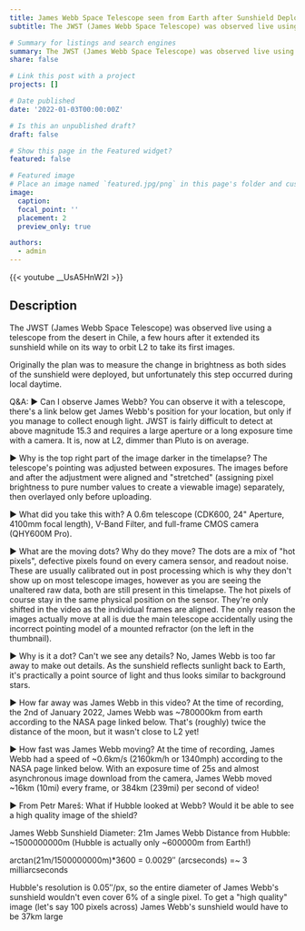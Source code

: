 ```yaml
---
title: James Webb Space Telescope seen from Earth after Sunshield Deployment
subtitle: The JWST (James Webb Space Telescope) was observed live using a telescope from the desert in Chile, a few hours after it extended its sunshield while on its way to orbit L2 to take its first images. 

# Summary for listings and search engines
summary: The JWST (James Webb Space Telescope) was observed live using a telescope from the desert in Chile, a few hours after it extended its sunshield while on its way to orbit L2 to take its first images. 
share: false

# Link this post with a project
projects: []

# Date published
date: '2022-01-03T00:00:00Z'

# Is this an unpublished draft?
draft: false

# Show this page in the Featured widget?
featured: false

# Featured image
# Place an image named `featured.jpg/png` in this page's folder and customize its options here.
image:
  caption: 
  focal_point: ''
  placement: 2
  preview_only: true

authors:
  - admin
---
```


{{< youtube __UsA5HnW2I >}}

## Description

The JWST (James Webb Space Telescope) was observed live using a telescope from the desert in Chile, a few hours after it extended its sunshield while on its way to orbit L2 to take its first images. 

Originally the plan was to measure the change in brightness as both sides of the sunshield were deployed, but unfortunately this step occurred during local daytime. 

Q&A:
► Can I observe James Webb?
You can observe it with a telescope, there's a link below get James Webb's position for your location, but only if you manage to collect enough light. JWST is fairly difficult to detect at above magnitude 15.3 and requires a large aperture or a long exposure time with a camera. It is, now at L2, dimmer than Pluto is on average. 

► Why is the top right part of the image darker in the timelapse?
The telescope's pointing was adjusted between exposures. The images before and after the adjustment were aligned and "stretched" (assigning pixel brightness to pure number values to create a viewable image) separately, then overlayed only before uploading. 

► What did you take this with?
A 0.6m telescope (CDK600, 24" Aperture, 4100mm focal length), V-Band Filter, and full-frame CMOS camera (QHY600M Pro). 

► What are the moving dots? Why do they move?
The dots are a mix of "hot pixels", defective pixels found on every camera sensor, and readout noise. These are usually calibrated out in post processing which is why they don't show up on most telescope images, however as you are seeing the unaltered raw data, both are still present in this timelapse. The hot pixels of course stay in the same physical position on the sensor. They're only shifted in the video as the individual frames are aligned. The only reason the images actually move at all is due the main telescope accidentally using the incorrect pointing model of a mounted refractor (on the left in the thumbnail). 

► Why is it a dot? Can't we see any details?
No, James Webb is too far away to make out details. As the sunshield reflects sunlight back to Earth, it's practically a point source of light and thus looks similar to background stars. 

► How far away was James Webb in this video?
At the time of recording, the 2nd of January 2022, James Webb was ~780000km from earth according to the NASA page linked below. That's (roughly) twice the distance of the moon, but it wasn't close to L2 yet! 

► How fast was James Webb moving?
At the time of recording, James Webb had a speed of ~0.6km/s (2160km/h or 1340mph) according to the NASA page linked below. With an exposure time of 25s and almost asynchronous image download from the camera, James Webb moved ~16km (10mi) every frame, or 384km (239mi) per second of video!

► From Petr Mareš: What if Hubble looked at Webb? Would it be able to see a high quality image of the shield?

James Webb Sunshield Diameter: 21m 
James Webb Distance from Hubble: ~1500000000m (Hubble is actually only ~600000m from Earth!)

arctan(21m/1500000000m)*3600 = 0.0029″ (arcseconds) =~ 3 milliarcseconds

Hubble's resolution is 0.05″/px, so the entire diameter of James Webb's sunshield wouldn't even cover 6% of a single pixel. To get a "high quality" image (let's say 100 pixels across) James Webb's sunshield would have to be 37km large
